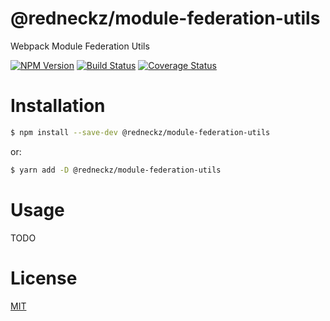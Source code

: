 # @redneckz/module-federation-utils

Webpack Module Federation Utils

[![NPM Version][npm-image]][npm-url]
[![Build Status][build-image]][build-url]
[![Coverage Status][coverage-image]][coverage-url]

# Installation

```bash
$ npm install --save-dev @redneckz/module-federation-utils
```

or:

```bash
$ yarn add -D @redneckz/module-federation-utils
```

# Usage

TODO

# License

[MIT](http://vjpr.mit-license.org)

[npm-image]: https://badge.fury.io/js/%40redneckz%2Fmodule-federation-utils.svg
[npm-url]: https://www.npmjs.com/package/%40redneckz%2Fmodule-federation-utils
[build-image]: https://cloud.drone.io/api/badges/redneckz/microfront-core/status.svg
[build-url]: https://cloud.drone.io/redneckz/microfront-core
[coverage-image]: https://codecov.io/gh/redneckz/microfront-core/branch/main/graph/badge.svg?token=WMWRVVHT0C
[coverage-url]: https://codecov.io/gh/redneckz/microfront-core
